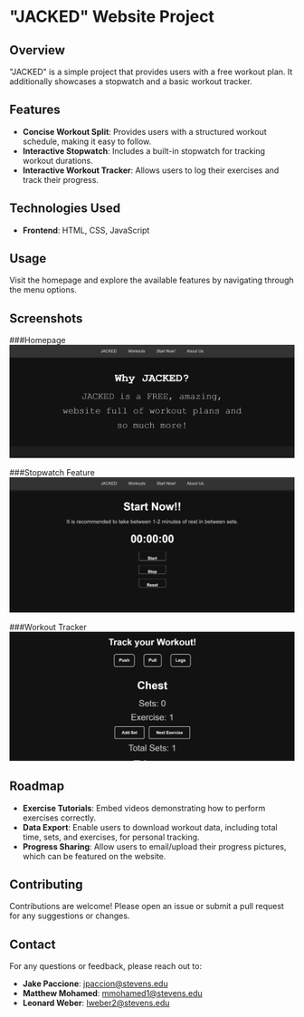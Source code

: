 # "JACKED" Website Project

## Overview
"JACKED" is a simple project that provides users with a free workout plan. It additionally showcases a stopwatch and a basic workout tracker.

## Features
- **Concise Workout Split**: Provides users with a structured workout schedule, making it easy to follow.
- **Interactive Stopwatch**: Includes a built-in stopwatch for tracking workout durations. 
- **Interactive Workout Tracker**: Allows users to log their exercises and track their progress.

## Technologies Used
- **Frontend**: HTML, CSS, JavaScript

## Usage
Visit the homepage and explore the available features by navigating through the menu options.

## Screenshots

###Homepage
![Homepage Screenshot](images/homepage.png)

###Stopwatch Feature
![Stopwatch Screenshot](images/stopwatch.png)

###Workout Tracker
![Tracker Screenshot](images/tracker.png)

## Roadmap
- **Exercise Tutorials**: Embed videos demonstrating how to perform exercises correctly.
- **Data Export**: Enable users to download workout data, including total time, sets, and exercises, for personal tracking.
- **Progress Sharing**: Allow users to email/upload their progress pictures, which can be featured on the website.

## Contributing
Contributions are welcome! Please open an issue or submit a pull request for any suggestions or changes.

## Contact
For any questions or feedback, please reach out to:
- **Jake Paccione**: jpaccion@stevens.edu
- **Matthew Mohamed**: mmohamed1@stevens.edu
- **Leonard Weber**: lweber2@stevens.edu
